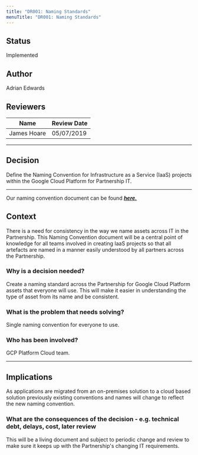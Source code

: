 ```yaml
---
title: "DR001: Naming Standards"
menuTitle: "DR001: Naming Standards"
---
```


## Status

Implemented

## Author

Adrian Edwards

## Reviewers

| Name             |  Review Date |
| ---------------- |--------------|
| James Hoare      |  05/07/2019  |

---

## Decision

Define the Naming Convention for Infrastructure as a Service (IaaS) projects within the Google Cloud Platform for Partnership IT.

---
Our naming convention document can be found ***[here.](../../general/naming-conventions/)***

## Context

There is a need for consistency in the way we name assets across IT in the Partnership. This Naming Convention document will be a central point of knowledge for all teams involved in creating IaaS projects so that all artefacts are named in a manner easily understood by all partners across the Partnership.

### Why is a decision needed?

Create a naming standard across the Partnership for Google Cloud Platform assets that everyone will use. This will make it easier in understanding the type of asset from its name and be consistent.

### What is the problem that needs solving?

Single naming convention for everyone to use.

### Who has been involved?

GCP Platform Cloud team.

---

## Implications

As applications are migrated from an on-premises solution to a cloud based solution previously existing conventions and names will change to reflect the new naming convention.

### What are the consequences of the decision - e.g. technical debt, delays, cost, later review

This will be a living document and subject to periodic change and review to make sure it keeps up with the Partnership's changing IT requirements.
